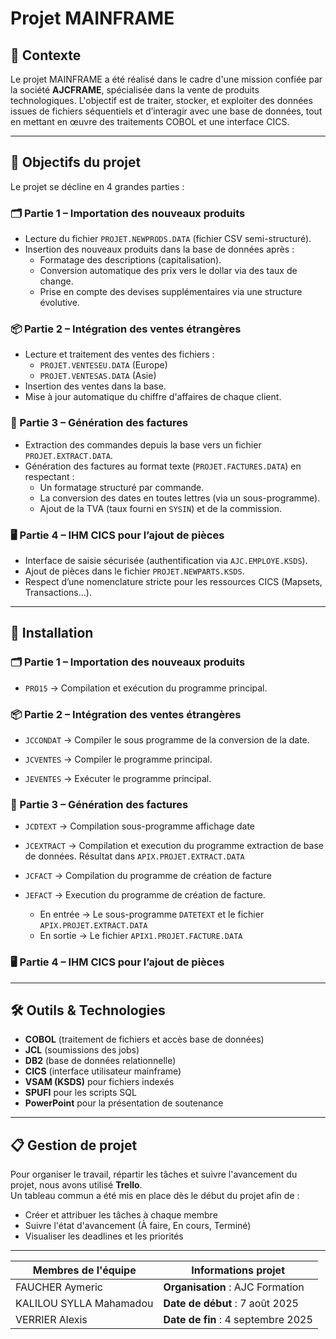 # Projet MAINFRAME

## 📌 Contexte

Le projet MAINFRAME a été réalisé dans le cadre d'une mission confiée par la société **AJCFRAME**, spécialisée dans la vente de produits technologiques. L'objectif est de traiter, stocker, et exploiter des données issues de fichiers séquentiels et d’interagir avec une base de données, tout en mettant en œuvre des traitements COBOL et une interface CICS.

---

## 🧩 Objectifs du projet

Le projet se décline en 4 grandes parties :

### 🗂️ Partie 1 – Importation des nouveaux produits
- Lecture du fichier `PROJET.NEWPRODS.DATA` (fichier CSV semi-structuré).
- Insertion des nouveaux produits dans la base de données après :
  - Formatage des descriptions (capitalisation).
  - Conversion automatique des prix vers le dollar via des taux de change.
  - Prise en compte des devises supplémentaires via une structure évolutive.

### 📦 Partie 2 – Intégration des ventes étrangères
- Lecture et traitement des ventes des fichiers :
  - `PROJET.VENTESEU.DATA` (Europe)
  - `PROJET.VENTESAS.DATA` (Asie)
- Insertion des ventes dans la base.
- Mise à jour automatique du chiffre d'affaires de chaque client.

### 🧾 Partie 3 – Génération des factures
- Extraction des commandes depuis la base vers un fichier `PROJET.EXTRACT.DATA`.
- Génération des factures au format texte (`PROJET.FACTURES.DATA`) en respectant :
  - Un formatage structuré par commande.
  - La conversion des dates en toutes lettres (via un sous-programme).
  - Ajout de la TVA (taux fourni en `SYSIN`) et de la commission.

### 🖥️ Partie 4 – IHM CICS pour l’ajout de pièces
- Interface de saisie sécurisée (authentification via `AJC.EMPLOYE.KSDS`).
- Ajout de pièces dans le fichier `PROJET.NEWPARTS.KSDS`.
- Respect d’une nomenclature stricte pour les ressources CICS (Mapsets, Transactions...).

---

## 🔧 Installation

### 🗂️ Partie 1 – Importation des nouveaux produits

- `PRO15` → Compilation et exécution du programme principal.

### 📦 Partie 2 – Intégration des ventes étrangères

- `JCCONDAT` → Compiler le sous programme de la conversion de la date.

- `JCVENTES` → Compiler le programme principal.

- `JEVENTES` → Exécuter le programme principal.

### 🧾 Partie 3 – Génération des factures

- `JCDTEXT` → Compilation sous-programme affichage date
- `JCEXTRACT` → Compilation et execution du programme extraction de base de données. Résultat dans `APIX.PROJET.EXTRACT.DATA`

- `JCFACT` → Compilation du programme de création de facture

- `JEFACT` → Execution du programme de création de facture.
  - En entrée → Le sous-programme `DATETEXT` et le fichier `APIX.PROJET.EXTRACT.DATA`
  - En sortie → Le fichier `APIX1.PROJET.FACTURE.DATA`

### 🖥️ Partie 4 – IHM CICS pour l’ajout de pièces




---

## 🛠️ Outils & Technologies

- **COBOL** (traitement de fichiers et accès base de données)
- **JCL** (soumissions des jobs)
- **DB2** (base de données relationnelle)
- **CICS** (interface utilisateur mainframe)
- **VSAM (KSDS)** pour fichiers indexés
- **SPUFI** pour les scripts SQL
- **PowerPoint** pour la présentation de soutenance

---

## 📋 Gestion de projet

Pour organiser le travail, répartir les tâches et suivre l'avancement du projet, nous avons utilisé **Trello**.  
Un tableau commun a été mis en place dès le début du projet afin de :

- Créer et attribuer les tâches à chaque membre
- Suivre l'état d'avancement (À faire, En cours, Terminé)
- Visualiser les deadlines et les priorités

---

| Membres de l'équipe         | Informations projet          |
|----------------------------|------------------------------|
| FAUCHER Aymeric            | **Organisation** : AJC Formation |
| KALILOU SYLLA Mahamadou   | **Date de début** : 7 août 2025 |
| VERRIER Alexis             | **Date de fin** : 4 septembre 2025 |
